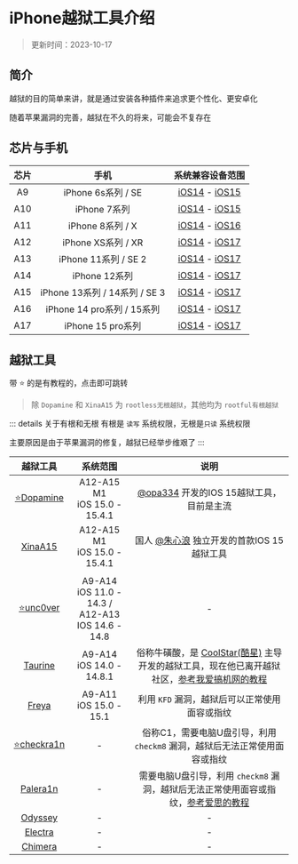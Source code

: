 #  iPhone越狱工具介绍


> 更新时间：2023-10-17


## 简介

越狱的目的简单来讲，就是通过安装各种插件来追求更个性化、更安卓化

随着苹果漏洞的完善，越狱在不久的将来，可能会不复存在


## 芯片与手机

| 芯片| 手机 | 系统兼容设备范围 |
| :-: | :-: | :-: |
| A9 | iPhone 6s系列 / SE | [iOS14](https://support.apple.com/zh-cn/guide/iphone/iphe3fa5df43/14.0/ios/14.0) - [iOS15](https://support.apple.com/zh-cn/guide/iphone/iphe3fa5df43/15.0/ios/15.0) |
| A10 | iPhone 7系列 | [iOS14](https://support.apple.com/zh-cn/guide/iphone/iphe3fa5df43/14.0/ios/14.0) - [iOS15](https://support.apple.com/zh-cn/guide/iphone/iphe3fa5df43/15.0/ios/15.0) |
| A11 | iPhone 8系列 / X | [iOS14](https://support.apple.com/zh-cn/guide/iphone/iphe3fa5df43/14.0/ios/14.0) - [iOS16](https://support.apple.com/zh-cn/guide/iphone/iphe3fa5df43/16.0/ios/16.0) |
| A12 | iPhone XS系列 / XR | [iOS14](https://support.apple.com/zh-cn/guide/iphone/iphe3fa5df43/14.0/ios/14.0) - [iOS17](https://support.apple.com/zh-cn/guide/iphone/iphe3fa5df43/ios) |
| A13 | iPhone 11系列 / SE 2 | [iOS14](https://support.apple.com/zh-cn/guide/iphone/iphe3fa5df43/14.0/ios/14.0) - [iOS17](https://support.apple.com/zh-cn/guide/iphone/iphe3fa5df43/ios) |
| A14 | iPhone 12系列 | [iOS14](https://support.apple.com/zh-cn/guide/iphone/iphe3fa5df43/14.0/ios/14.0) - [iOS17](https://support.apple.com/zh-cn/guide/iphone/iphe3fa5df43/ios) |
| A15 | iPhone 13系列 / 14系列 / SE 3 | [iOS14](https://support.apple.com/zh-cn/guide/iphone/iphe3fa5df43/14.0/ios/14.0) - [iOS17](https://support.apple.com/zh-cn/guide/iphone/iphe3fa5df43/ios) |
| A16 | iPhone 14 pro系列 / 15系列 | [iOS14](https://support.apple.com/zh-cn/guide/iphone/iphe3fa5df43/14.0/ios/14.0) - [iOS17](https://support.apple.com/zh-cn/guide/iphone/iphe3fa5df43/ios) |
| A17 | iPhone 15 pro系列 | [iOS14](https://support.apple.com/zh-cn/guide/iphone/iphe3fa5df43/14.0/ios/14.0) - [iOS17](https://support.apple.com/zh-cn/guide/iphone/iphe3fa5df43/ios) |



## 越狱工具

带 ⭐ 的是有教程的，点击即可跳转

> 除 `Dopamine` 和 `XinaA15` 为 `rootless无根越狱`，其他均为 `rootful有根越狱`

::: details 关于有根和无根
有根是 `读写` 系统权限，无根是`只读` 系统权限

主要原因是由于苹果漏洞的修复，越狱已经举步维艰了
:::

| 越狱工具| 系统范围 | 说明 |
| :-: | :-: | :-: |
| [⭐Dopamine](./Dopamine.md) | A12-A15 M1<br>iOS 15.0 - 15.4.1 | [@opa334](https://twitter.com/opa334dev) 开发的IOS 15越狱工具，目前是主流 |
| [XinaA15](https://apt.xina.vip/) | A12-A15 M1<br>iOS 15.0 - 15.4.1 | 国人 [@朱心浪]((https://twitter.com/xina520)) 独立开发的首款IOS 15越狱工具 |
| |
| [⭐unc0ver](./unc0ver.md) | A9-A14 iOS 11.0 - 14.3 /<br>A12-A13 IOS 14.6 - 14.8 | - |
| [Taurine](https://taurine.app/) | A9-A14 iOS 14.0 - 14.8.1 | 俗称牛磺酸，是 [CoolStar(酷星)](https://twitter.com/CStar_OW) 主导开发的越狱工具，现在他已离开越狱社区，[参考我爱搞机网的教程](http://www.52ggi.cn/yynews/256.html) |
| [Freya](https://github.com/pwned4ever/Freya15/releases) | A9-A11 iOS 15.0 - 15.1 | 利用 `KFD` 漏洞，越狱后可以正常使用面容或指纹 |
| [⭐checkra1n](./checkra1n.md) | - | 俗称C1，需要电脑U盘引导，利用 `checkm8` 漏洞，越狱后无法正常使用面容或指纹 |
| [Palera1n](https://palera.in/) | - | 需要电脑U盘引导，利用 `checkm8` 漏洞，越狱后无法正常使用面容或指纹，[参考爱思的教程](https://www.i4.cn/news_detail_52687.html) |
| [Odyssey](https://theodyssey.dev/) | - | - |
| [Electra](https://coolstar.org/electra/) | - | - |
| [Chimera](https://chimera.coolstar.org/) | - | - |











